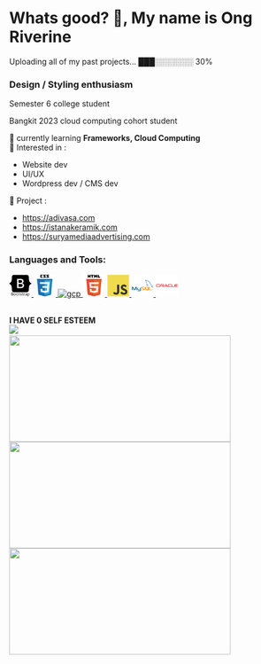 <h1>Whats good? 👋, My name is Ong Riverine</h1>
Uploading all of my past projects... ███░░░░░░░ 30%

<h3>Design / Styling enthusiasm</h3>
<p>Semester 6 college student</p>
<p>Bangkit 2023 cloud computing cohort student</p>


🌱 currently learning **Frameworks, Cloud Computing**<br>
🤩 Interested in :
- Website dev<br>
- UI/UX<br>
- Wordpress dev / CMS dev

🚧 Project :
- https://adivasa.com<br>
- https://istanakeramik.com<br>
- https://suryamediaadvertising.com<br>






<p align="left">
</p>

<h3 align="left">Languages and Tools:</h3>
<p align="left"> <a href="https://getbootstrap.com" target="_blank" rel="noreferrer"> <img src="https://raw.githubusercontent.com/devicons/devicon/master/icons/bootstrap/bootstrap-plain-wordmark.svg" alt="bootstrap" width="40" height="40"/> </a> <a href="https://www.w3schools.com/css/" target="_blank" rel="noreferrer"> <img src="https://raw.githubusercontent.com/devicons/devicon/master/icons/css3/css3-original-wordmark.svg" alt="css3" width="40" height="40"/> </a> <a href="https://cloud.google.com" target="_blank" rel="noreferrer"> <img src="https://www.vectorlogo.zone/logos/google_cloud/google_cloud-icon.svg" alt="gcp" width="40" height="40"/> </a> <a href="https://www.w3.org/html/" target="_blank" rel="noreferrer"> <img src="https://raw.githubusercontent.com/devicons/devicon/master/icons/html5/html5-original-wordmark.svg" alt="html5" width="40" height="40"/> </a> <a href="https://developer.mozilla.org/en-US/docs/Web/JavaScript" target="_blank" rel="noreferrer"> <img src="https://raw.githubusercontent.com/devicons/devicon/master/icons/javascript/javascript-original.svg" alt="javascript" width="40" height="40"/> </a> <a href="https://www.mysql.com/" target="_blank" ![7bs2j8](https://user-images.githubusercontent.com/53504975/220033000-b59cfb22-823c-4d8d-9a93-95da2a30aabb.jpg)
rel="noreferrer"> <img src="https://raw.githubusercontent.com/devicons/devicon/master/icons/mysql/mysql-original-wordmark.svg" alt="mysql" width="40" height="40"/> </a> <a href="https://www.oracle.com/" target="_blank" rel="noreferrer"> <img src="https://raw.githubusercontent.com/devicons/devicon/master/icons/oracle/oracle-original.svg" alt="oracle" width="40" height="40"/> </a> </p>

<br clear="both">
<b>I HAVE 0 SELF ESTEEM</b><br>
<div align="left">
  <img height="200" src="https://i.imgflip.com/7bs2j8.jpg"  />
</div>
<div>
    <img align="center" src="https://github-readme-streak-stats.herokuapp.com/?user=riveong&theme=radical&hide_border=true" height="192px"  width="400px" />
    <img align="center" src="https://github-readme-stats.vercel.app/api/top-langs/?username=riveong&layout=compact&theme=radical&hide_border=true" height="192px"  width="400px">
    <img align="center" src="https://github-readme-stats.vercel.app/api?username=riveong&count_private=true&theme=radical&hide_border=true&hide=stars" height="192px"  width="400px"/>
  </div>
